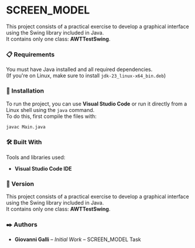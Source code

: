 # SCREEN_MODEL

This project consists of a practical exercise to develop a graphical interface using the Swing library included in Java.  
It contains only one class: **AWTTestSwing**.

### 📋 Requirements

You must have Java installed and all required dependencies.  
(If you're on Linux, make sure to install `jdk-23_linux-x64_bin.deb`)

### 🔧 Installation

To run the project, you can use **Visual Studio Code** or run it directly from a Linux shell using the `java` command.  
To do this, first compile the files with:

```bash
javac Main.java
```

### 🛠️ Built With

Tools and libraries used:

- **Visual Studio Code IDE**

### 📌 Version

This project consists of a practical exercise to develop a graphical interface using the Swing library included in Java.  
It contains only one class: **AWTTestSwing**.

### ✒️ Authors

- **Giovanni Galli** – *Initial Work* – SCREEN_MODEL Task
